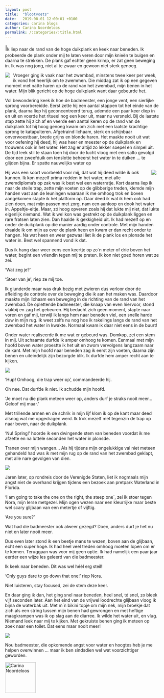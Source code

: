 ```yaml
---
layout: post
title:  "blootvoets"
date:   2019-08-01 12:00:01 +0100
categories: carina blogs
author: Carina Noordeloos
permalink: /:categories/:title.html
---
```

<font size="+2">I</font>k liep naar de rand van de hoge duikplank en keek naar beneden. Ik probeerde de plank onder mij te laten veren door mijn knieën te buigen en daarna te strekken. De plank gaf echter geen krimp, er zat geen beweging in. Ik was nog jong, niet al te zwaar en gewoon niet sterk genoeg.

<div style="float:left;margin:0 10px 10px 0"><img src="/assets/blootvoets 1.jpg"/></div>

Vroeger ging ik vaak naar het zwembad, minstens twee keer per week, ik vond het heerlijk om te zwemmen. Die middag zat ik op een gegeven moment met natte haren op de rand van het zwembad, mijn benen in het water. Mijn blik gericht op de hoge duikplank want daar gebeurde het.

Vol bewondering keek ik hoe de badmeester, een jonge vent, een sierlijke sprong voorbereidde. Eerst zette hij een aantal stappen tot het einde van de plank, daarna liep hij geconcentreerd terug, ademde een paar keer diep in en uit en voerde het ritueel nog een keer uit, maar nu versneld. Bij de laatste stap zette hij zich af en veerde een aantal keren op de rand van de duikplank tot hij hoog genoeg kwam om zich met een laatste krachtige sprong te katapulteren. Afgetraind lichaam, sterk en schijnbaar onverwoestbaar, brede grijns en blonde haren. Het maakte nooit uit wat voor oefening hij deed, hij was heer en meester op de duikplank en trouwens ook in het water. Het zag er altijd zo lekker soepel en simpel uit. De tijd leek stil te staan toen hij door de lucht vloog met een salto gevolgd door een zweefduik om tenslotte beheerst het water in te duiken … te glijden bijna. Er spatte nauwelijks water op

<div style="float:right;margin:0 10px 10px 0"><img src="/assets/blootvoets 2.jpg"/></div>

Hij was een soort voorbeeld voor mij, dat wat hij deed wilde ik ook kunnen. Ik kon mezelf prima redden in het water, met alle zwemdiploma’s op zak was ik best wel een waterratje. Kort daarna liep ik naar de steile trap, zette mijn voeten op de glibberige treden, klemde mijn handen vast aan de leuningen waaraan ik me omhoog trok en boven aangekomen stapte ik het platform op. Daar deed ik wat ik hem ook had zien doen, mat mijn passen met zorg, nam een aanloop en dook het water in. Appeltje-eitje. Maar, zó hoog opveren zoals hij dat lukte mij niet, dat lukte eigenlijk niemand. Wat ik wel kon was gestrekt op de duikplank liggen en rare fratsen laten zien. Dan haalde ik gekkigheid uit. Ik had mezelf op en onder de duikplank op die manier aardig onder controle. Met mijn handen draaide ik om mijn as over de plank heen en kwam er dan recht onder te hangen. Na wat heen en weer gezwaai liet ik de plank los en plonsde het water in. Best wel spannend vond ik dat.

Dus ik hang daar weer eens een keertje op zo´n meter of drie boven het water, begint een vriendin tegen mij te praten. Ik kon niet goed horen wat ze zei.

‘Wat zeg je?’

‘Stoer van je’, riep ze mij toe.

Ik glunderde maar was druk bezig met zwieren dus verloor door de afleiding de controle over de beweging die ik aan het maken was. Daardoor maakte mijn lichaam een beweging in de richting van de rand van het zwembad. De oplettende badmeester, die knaap van even hiervoor, stond vlakbij en zag het gebeuren. Hij bedacht zich geen moment, stapte naar voren en gaf mij, terwijl ik langs hem naar beneden viel, een snelle harde duw in mijn rug. Ik weet zelfs nu nog hoe ik rakelings langs de rand van het zwembad het water in kwakte. Normaal kwam ik daar niet eens in de buurt!

Onder water realiseerde ik me wat er gebeurd was. Domkop, zei een stem in mij. Uit schaamte durfde ik amper omhoog te komen. Eenmaal met mijn hoofd boven water proestte ik het uit en zwom vervolgens langzaam naar de kant. Met mijn hoofd naar beneden zag ik eerst zijn voeten, daarna zijn benen en uiteindelijk zijn bezorgde blik. Ik durfde hem amper recht aan te kijken.

<div style="margin:0 10px 10px 0"><img src="/assets/blootvoets 3.jpg"/></div>

‘Hup! Omhoog, die trap weer op’, commandeerde hij.

Oh nee. Dat durfde ik niet. Ik schudde mijn hoofd.

‘Je moet nu die plank meteen weer op, anders durf je straks nooit meer… Geloof mij maar.’

Met trillende armen en de schrik in mijn lijf klom ik op de kant maar deed alsnog wat me opgedragen werd. Ik trok mezelf met tegenzin de trap op naar boven, naar de duikplank.

‘Nu! Spring!’ hoorde ik een dwingende stem van beneden voordat ik me afzette en na luttele seconden het water in plonsde.

Tranen over mijn wangen… Als hij tijdens mijn ongelukkige val niet meteen gehandeld had was ik met mijn rug op de rand van het zwembad geklapt, met alle nare gevolgen van dien.

<div style="margin:0 10px 10px 0"><img src="/assets/blootvoets 4.jpg"/></div>

Jaren later, op rondreis door de Verenigde Staten, liet ik nogmaals mijn angst niet de overhand krijgen tijdens een bezoek aan pretpark Waterland in Florida.

‘I am going to take the one on the right, the steep one´, zei ik stoer tegen Nora, mijn Ierse metgezel. Mijn ogen wezen naar een kleurrijke maar beste wel scary glijbaan van een metertje of vijftig.

‘Are you sure?’

Wat had die badmeester ook alweer gezegd? Doen, anders durf je het nu niet en later nooit meer.

Dus even later stond ik een beetje mans te wezen, boven aan de glijbaan, echt een super hoge. Ik had heel veel treden omhoog moeten lopen om er te komen. Teruggaan was voor mij geen optie. Ik had namelijk een paar jaar eerder een wijze les geleerd van die badmeester.

Ik keek naar beneden. Dit was wel héél erg steil!

‘Only guys dare to go down that one!’ riep Nora.

Niet luisteren, stay focused, zei de stem deze keer.

En daar ging ik dan, het ging snel naar beneden, heel snel, té snel, zo bleek vijf seconden later. Aan het eind van de vrijwel loodrechte glijbaan vloog ik bijna de waterbak uit. Met m´n bikini topje om mijn nek, mijn broekje dat zich als een string tussen mijn benen had gewrongen en met heftige maagkrampen was ik op slag aan de diarree. Ik wilde het water uit, en vlug. Niemand leek naar mij te kijken. Met gekruiste benen ging ik meteen op zoek naar een toilet. Dat eens maar nooit meer!

<div style="margin:0 10px 10px 0"><img src="/assets/blootvoets 5.jpg"/></div>

Nou badmeester, die opkomende angst voor water en hoogtes heb je me helpen overwinnen … maar ik ben sindsdien wel wat voorzichtiger geworden.

<div style="margin:0 10px 10px 0"><img src="/assets/Carina - profiel 2019.jpg" alt="Carina Noordeloos" width="100"/></div>
